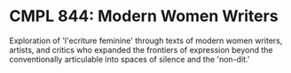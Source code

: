 # CMPL 844: Modern Women Writers

Exploration of 'l'ecriture feminine' through texts of modern women writers, artists, and critics who expanded the frontiers of expression beyond the conventionally articulable into spaces of silence and the 'non-dit.'